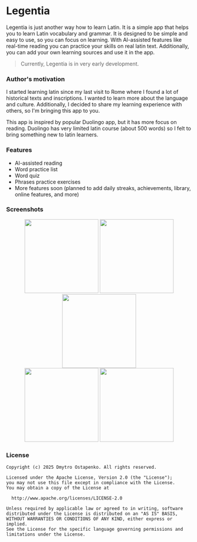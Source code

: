 # Legentia

Legentia is just another way how to learn Latin. It is a simple app that helps
you to learn Latin vocabulary and grammar. It is designed to be simple and easy 
to use, so you can focus on learning. With AI-assisted features like real-time
reading you can practice your skills on real latin text. Additionally, you can
add your own learning sources and use it in the app.

> Currently, Legentia is in very early development.

### Author's motivation

I started learning latin since my last visit to Rome where I found a lot of
historical texts and inscriptions. I wanted to learn more about the language and
culture. Additionally, I decided to share my learning experience with others, so
I'm bringing this app to you.

This app is inspired by popular Duolingo app, but it has more focus on reading.
Duolingo has very limited latin course (about 500 words) so I felt to bring something
new to latin learners.

### Features

- AI-assisted reading
- Word practice list
- Word quiz
- Phrases practice exercises
- More features soon (planned to add daily streaks, achievements, library, online features, and more)

### Screenshots

<div align="center">
    <img src="https://legentia.teslasoft.org/screenshots/1.png" width="200" />
    <img src="https://legentia.teslasoft.org/screenshots/2.png" width="200" />
    <img src="https://legentia.teslasoft.org/screenshots/3.png" width="200" />
</div>
<div align="center">
    <img src="https://legentia.teslasoft.org/screenshots/4.png" width="200" />
    <img src="https://legentia.teslasoft.org/screenshots/5.png" width="200" />
</div>

### License

```angular2html
Copyright (c) 2025 Dmytro Ostapenko. All rights reserved.

Licensed under the Apache License, Version 2.0 (the "License");
you may not use this file except in compliance with the License.
You may obtain a copy of the License at

  http://www.apache.org/licenses/LICENSE-2.0

Unless required by applicable law or agreed to in writing, software
distributed under the License is distributed on an "AS IS" BASIS,
WITHOUT WARRANTIES OR CONDITIONS OF ANY KIND, either express or implied.
See the License for the specific language governing permissions and
limitations under the License.
```